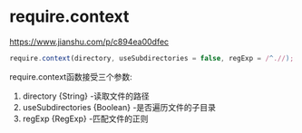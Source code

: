 # require.context
https://www.jianshu.com/p/c894ea00dfec

```ts
require.context(directory, useSubdirectories = false, regExp = /^.//);
```

require.context函数接受三个参数: 
1. directory {String} -读取文件的路径
2. useSubdirectories {Boolean} -是否遍历文件的子目录
3. regExp {RegExp} -匹配文件的正则
